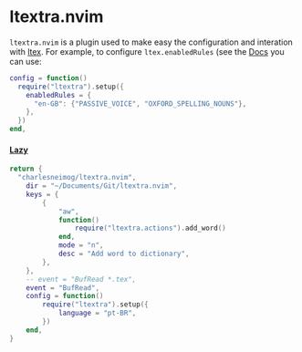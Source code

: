 # ltextra.nvim

`ltextra.nvim` is a plugin used to make easy the configuration and interation with [ltex](https://valentjn.github.io/ltex/settings.html). For example, to configure `ltex.enabledRules` (see the [Docs](https://valentjn.github.io/ltex/settings.html#ltexenabledrules) you can use:

``` lua
config = function()
  require("ltextra").setup({
    enabledRules = {
      "en-GB": {"PASSIVE_VOICE", "OXFORD_SPELLING_NOUNS"},
    },
  })
end,

``` 

#### [Lazy](https://github.com/folke/lazy.nvim)

``` lua
return {
  "charlesneimog/ltextra.nvim",
	dir = "~/Documents/Git/ltextra.nvim",
	keys = {
		{
			"aw",
			function()
				require("ltextra.actions").add_word()
			end,
			mode = "n",
			desc = "Add word to dictionary",
		},
	},
	-- event = "BufRead *.tex",
	event = "BufRead",
	config = function()
		require("ltextra").setup({
			language = "pt-BR",
		})
	end,
}
```
